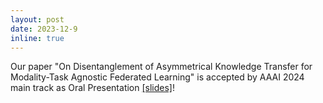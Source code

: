 ```yaml
---
layout: post
date: 2023-12-9
inline: true
---
```


Our paper "On Disentanglement of Asymmetrical Knowledge Transfer for Modality-Task Agnostic Federated Learning" is accepted by AAAI 2024 main track as Oral Presentation [[slides]](https://myuva-my.sharepoint.com/:p:/r/personal/jc4td_virginia_edu/_layouts/15/Doc.aspx?sourcedoc=%7BA27B67F0-B6C1-48F7-95A1-AE787D6ACC13%7D&file=AAAI-oral-2024-2-23.pptx&action=edit&mobileredirect=true&DefaultItemOpen=1&login_hint=jc4td%40virginia.edu&ct=1708933422269&wdOrigin=OFFICECOM-WEB.MAIN.EDGEWORTH&cid=9b374462-0414-4e88-9149-4c9c562a3c5f&wdPreviousSessionSrc=HarmonyWeb&wdPreviousSession=ab9209a3-7c82-4c7c-8ec4-fc7c6c9ddcb1)!